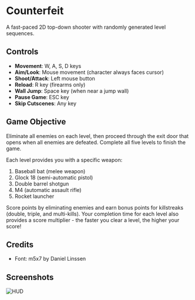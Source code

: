 # Counterfeit

A fast-paced 2D top-down shooter with randomly generated level sequences.

## Controls

- **Movement**: W, A, S, D keys
- **Aim/Look**: Mouse movement (character always faces cursor)
- **Shoot/Attack**: Left mouse button
- **Reload**: R key (firearms only)
- **Wall Jump**: Space key (when near a jump wall) 
- **Pause Game**: ESC key
- **Skip Cutscenes**: Any key

## Game Objective

Eliminate all enemies on each level, then proceed through the exit door that opens when all enemies are defeated. Complete all five levels to finish the game.

Each level provides you with a specific weapon:
1. Baseball bat (melee weapon)
2. Glock 18 (semi-automatic pistol)
3. Double barrel shotgun
4. M4 (automatic assault rifle)
5. Rocket launcher

Score points by eliminating enemies and earn bonus points for killstreaks (double, triple, and multi-kills). Your completion time for each level also provides a score multiplier - the faster you clear a level, the higher your score!

## Credits

- Font: m5x7 by Daniel Linssen

## Screenshots
![HUD](https://github.com/user-attachments/assets/8ee42676-0e44-4470-a6f3-d06df5d34341)
